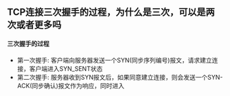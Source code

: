 ## TCP连接三次握手的过程，为什么是三次，可以是两次或者更多吗

#### 三次握手的过程
- 第一次握手: 客户端向服务器发送一个SYN(同步序列编号)报文，请求建立连接，客户端进入SYN_SENT状态
- 第二次握手: 服务器收到SYN报文后，如果同意建立连接，则会发送一个SYN-ACK(同步确认)报文作为响应，同时进入
